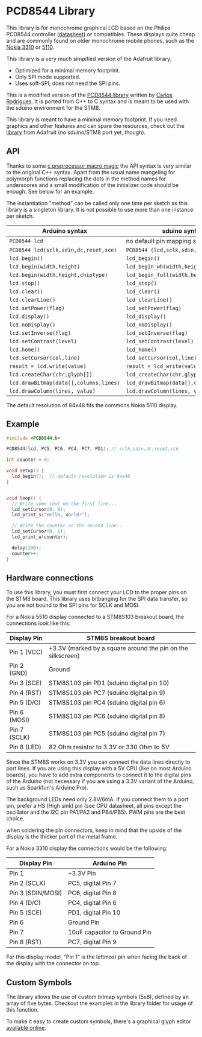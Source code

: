 # PCD8544 Library

This library is for monochrome graphical LCD based on the Philips PCD8544
controller
([datasheet](https://github.com/carlosefr/pcd8544/blob/docs/docs/pcd8544.pdf?raw=true))
or compatibles. These displays quite cheap and are commonly found on older monochrome mobile
phones, such as the [Nokia 3310](http://en.wikipedia.org/wiki/Nokia_3310) or
[5110](http://en.wikipedia.org/wiki/Nokia_5110).

This library is a very much simpified version of the Adafruit library.

* Optimized for a minimal memory footprint.
* Only SPI mode supported. 
* Uses soft-SPI, does not need the SPI pins.

This is a modified version of the
[PCD8544 library](https://github.com/carlosefr/pcd8544) written by
[Carlos Rodrigues](https://github.com/carlosefr). It is ported from C++ to C
syntax and is meant to be used with the sduino environment for the STM8.

This library is meant to have a minimal memory footprint. If you need
graphics and other features and can spare the resources, check out the
[library](https://github.com/adafruit/Adafruit-PCD8544-Nokia-5110-LCD-library)
from Adafruit (no sduino/STM8 port yet, though).


## API


Thanks to some [c preprocessor macro magic](../macro.md) the API syntax is
very similar to the original C++ syntax. Apart from the usual name mangeling
for polymorph functions replacing the dots in the method names for
underscores and a small modification of the initializer code should be
enough. See below for an example.

The instantiation "method" can be called only one time per sketch as this
library is a singleton library. It is not possible to use more than one
instance per sketch.


Arduino syntax				|sduino syntax
------------------------------		|---------------------
`PCD8544 lcd`				|no default pin mapping supported
`PCD8544 lcd(sclk,sdin,dc,reset,sce)`	|`PCD8544 (lcd,sclk,sdin,dc,reset,sce)`
`lcd.begin()`				|`lcd_begin()`
`lcd.begin(width,height)`		|`lcd_begin_wh(width,height)`
`lcd.begin(width,height,chiptype)`	|`lcd_begin_full(width,height,chiptype)`
`lcd.stop()`				|`lcd_stop()`
`lcd.clear()`				|`lcd_clear()`
`lcd.clearLine()`			|`lcd_clearLine()`
`lcd.setPower(flag)`			|`lcd_setPower(flag)`
`lcd.display()`				|`lcd_display()`
`lcd.noDisplay()`			|`lcd_noDisplay()`
`lcd.setInverse(flag)`			|`lcd_setInverse(flag)`
`lcd.setContrast(level)`		|`lcd_setContrast(level)`
`lcd.home()`				|`lcd_home()`
`lcd.setCursor(col,line)`		|`lcd_setCursor(col,line)`
`result = lcd.write(value)`		|`result = lcd_write(value)`
`lcd.createChar(chr,glyph[])`		|`lcd_createChar(chr,glyph)`
`lcd.drawBitmap(data[],columns,lines)`	|`lcd_drawBitmap(data[],columns,lines)`
`lcd.drawColumn(lines, value)`		|`lcd.drawColumn(lines, value)`

The default resolution of 84x48 fits the commons Nokia 5110 display.


## Example

```c
#include <PCD8544.h>

PCD8544(lcd, PC5, PC6, PC4, PC7, PD1); // sclk,sdin,dc,reset,sce

int counter = 0;

void setup() {
  lcd_begin();	// default resolution is 84x48
}


void loop() {
  // Write some text on the first line...
  lcd_setCursor(0, 0);
  lcd_print_s("Hello, World!");

  // Write the counter on the second line...
  lcd_setCursor(0, 1);
  lcd_print_u(counter);

  delay(200);
  counter++;
}
```




## Hardware connections

To use this library, you must first connect your LCD to the proper pins on
the STM8 board. This library uses bitbanging for the SPI data transfer, so
you are not bound to the SPI pins for SCLK and MOSI.

For a Nokia 5510 display connected to a STM8S103 breakout board, the
connections look like this:

Display Pin	| STM8S breakout board
----------------|------------
Pin 1 (VCC)	| +3.3V (marked by a square around the pin on the silkscreen)
Pin 2 (GND)	| Ground
Pin 3 (SCE)	| STM8S103 pin PD1 (sduino digital pin 10)
Pin 4 (RST)	| STM8S103 pin PC7 (sduino digital pin 9)
Pin 5 (D/C)	| STM8S103 pin PC4 (sduino digital pin 6)
Pin 6 (MOSI)	| STM8S103 pin PC6 (sduino digital pin 8)
Pin 7 (SCLK)	| STM8S103 pin PC5 (sduino digital pin 7)
Pin 8 (LED)	| 82 Ohm resistor to 3.3V or 330 Ohm to 5V

Since the STM8S works on 3.3V you can connect the data lines directly to
port lines. If you are using this display with a 5V CPU (like on most
Arduino boards), you have to add extra components to connect it to the
digital pins of the Arduino (not necessary if you are using a 3.3V
variant of the Arduino, such as Sparkfun's Arduino Pro).

The background LEDs need only 2.8V/6mA. If you connect them to a port pin,
prefer a HS (High sink) pin (see CPU datasheet, all pins except the
oscillator and the I2C pin PA1/PA2 and PB4/PB5). PWM pins are the best
choice.

when soldering the pin connectors, keep in mind that the upside of the
display is the thicker part of the metal frame.


For a Nokia 3310 display the connections would be the following:

Display Pin       | Arduino Pin
------------------|------------
Pin 1             | +3.3V Pin
Pin 2 (SCLK)      | PC5, digital Pin 7
Pin 3 (SDIN/MOSI) | PC6, digital Pin 8
Pin 4 (D/C)       | PC4, digital Pin 6
Pin 5 (SCE)       | PD1, digital Pin 10
Pin 6             | Ground Pin
Pin 7             | 10uF capacitor to Ground Pin
Pin 8 (RST)       | PC7, digital Pin 9

For this display model, "Pin 1" is the leftmost pin when facing the back of
the display with the connector on top.


## Custom Symbols

The library allows the use of custom bitmap symbols (5x8), defined by an
array of five bytes. Checkout the examples in the library folder for usage
of this function.

To make it easy to create custom symbols, there's a
graphical glyph editor [available online](http://carlosefr.github.io/pcd8544/).
